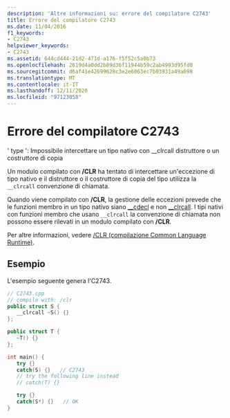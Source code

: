```yaml
---
description: 'Altre informazioni su: errore del compilatore C2743'
title: Errore del compilatore C2743
ms.date: 11/04/2016
f1_keywords:
- C2743
helpviewer_keywords:
- C2743
ms.assetid: 644cd444-21d2-471d-a176-f5f52c5a0b73
ms.openlocfilehash: 2619d4a0dd2b89d36f11944b59c2ab4993d95fd0
ms.sourcegitcommit: d6af41e42699628c3e2e6063ec7b03931a49a098
ms.translationtype: MT
ms.contentlocale: it-IT
ms.lasthandoff: 12/11/2020
ms.locfileid: "97123058"
---
```

# <a name="compiler-error-c2743"></a>Errore del compilatore C2743

' type ': Impossibile intercettare un tipo nativo con __clrcall distruttore o un costruttore di copia

Un modulo compilato con **/CLR** ha tentato di intercettare un'eccezione di tipo nativo e il distruttore o il costruttore di copia del tipo utilizza la `__clrcall` convenzione di chiamata.

Quando viene compilato con **/CLR**, la gestione delle eccezioni prevede che le funzioni membro in un tipo nativo siano [__cdecl](../../cpp/cdecl.md) e non [__clrcall](../../cpp/clrcall.md). I tipi nativi con funzioni membro che usano `__clrcall` la convenzione di chiamata non possono essere rilevati in un modulo compilato con **/CLR**.

Per altre informazioni, vedere [/CLR (compilazione Common Language Runtime)](../../build/reference/clr-common-language-runtime-compilation.md).

## <a name="example"></a>Esempio

L'esempio seguente genera l'C2743.

```cpp
// C2743.cpp
// compile with: /clr
public struct S {
   __clrcall ~S() {}
};

public struct T {
   ~T() {}
};

int main() {
   try {}
   catch(S) {}   // C2743
   // try the following line instead
   // catch(T) {}

   try {}
   catch(S*) {}   // OK
}
```
